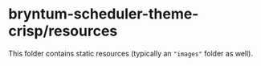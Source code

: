 # bryntum-scheduler-theme-crisp/resources

This folder contains static resources (typically an `"images"` folder as well).